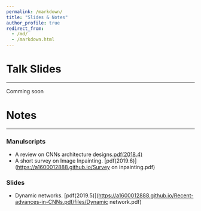 ```yaml
---
permalink: /markdown/
title: "Slides & Notes"
author_profile: true
redirect_from: 
  - /md/
  - /markdown.html
---
```


# Talk Slides
----
Comming soon

# Notes
----
### Manulscripts
* A review on CNNs architecture designs.[pdf(2018.4)](https://a1600012888.github.io/Recent-advances-in-CNNs.pdf)
* A short survey on Image Inpainting. [pdf(2019.6)](https://a1600012888.github.io/Survey on inpainting.pdf)


### Slides
* Dynamic networks. [pdf(2019.5)](https://a1600012888.github.io/Recent-advances-in-CNNs.pdf/files/Dynamic network.pdf)

  
